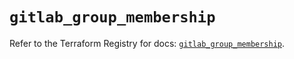 # `gitlab_group_membership`

Refer to the Terraform Registry for docs: [`gitlab_group_membership`](https://registry.terraform.io/providers/gitlabhq/gitlab/18.3.0/docs/resources/group_membership).
